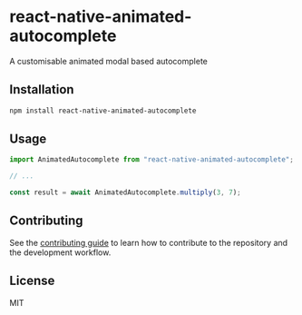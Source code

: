 # react-native-animated-autocomplete

A customisable animated modal based autocomplete

## Installation

```sh
npm install react-native-animated-autocomplete
```

## Usage

```js
import AnimatedAutocomplete from "react-native-animated-autocomplete";

// ...

const result = await AnimatedAutocomplete.multiply(3, 7);
```

## Contributing

See the [contributing guide](CONTRIBUTING.md) to learn how to contribute to the repository and the development workflow.

## License

MIT
